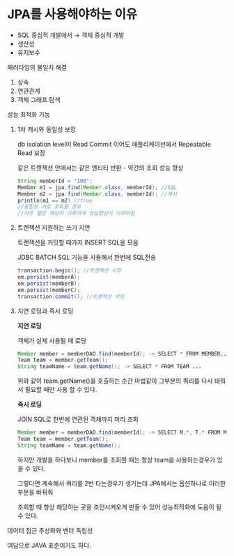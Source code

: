 # JPA를 사용해야하는 이유

- SQL 중심적 개발에서 → 객체 중심적 개발
- 생산성
- 유지보수

패러다임의 불일치 해결

1. 상속
2. 연관관계
3. 객체 그래프 탐색

성능 최적화 기능

1. 1차 캐시와 동일성 보장

    db isolation level이 Read Commit 이어도 애플리케이션에서 Repeatable Read 보장

    같은 트랜잭션 안에서는 같은 엔티티 반환 - 약간의 조회 성능 향상

    ```java
    String memberId = "100";
    Membmr m1 = jpa.find(Member.class, memberId); //SQL
    Membmr m2 = jpa.find(Member.class, memberId); //캐시
    println(m1 == m2) //true
    //동일한 키로 조회할 경우
    //아주 짧은 캐싱이 이루어져 성능향상이 이루어짐
    ```

2. 트랜잭션 지원하는 쓰기 지연

    트랜잭션을 커밋할 때가지 INSERT SQL을 모음

    JDBC BATCH SQL 기능을 사용해서 한번에 SQL전송

    ```java
    transaction.begin(); //트랜잭션 시작
    em.persist(memberA);
    em.persist(memberB);
    em.persist(memberC);
    transaction.commit(); //트랜잭션 커밋
    ```

3. 지연 로딩과 즉시 로딩

    **지연 로딩**

    객체가 실제 사용될 때 로딩

    ```java
    Member member = memberDAO.find(memberId); -> SELECT * FROM MEMBER...
    Team team = member.getTeam();
    String teamName = team.getName(); -> SELECT * FROM TEAM ...
    ```

    위와 같이 team.getName()을 호출하는 순간 마법같이 그부분의 쿼리를 다시 태워서 필요할 때만 사용 할 수 있다.

    **즉시 로딩**

    JOIN SQL로 한번에 연관된 객체까지 미리 조회

    ```java
    Member member = memberDAO.find(memberId); -> SELECT M.*, T.* FROM MEMBER JOIN TEAM...
    Team team = member.getTeam();
    String teamName = team.getName(); 
    ```

    하지만 개발을 하다보니 member를 조회할 때는 항상 team을 사용하는경우가 있을 수 있다.

    그렇다면 계속해서 쿼리를 2번 타는경우가 생기는데 JPA에서는 옵션하나로 이러한 부분을 바꿔줘

    조회할 때 항상 해당하는 곳을 조인시켜오게 만들 수 있어 성능최적화에 도움이 될 수 있다.

데이터 접근 추상화와 벤더 독립성

여담으로 JAVA 표준이기도 하다.